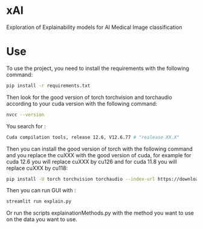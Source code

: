 # xAI
Exploration of Explainability models for AI Medical Image classification


# Use
To use the project, you need to install the requirements with the following command:
```bash 
pip install -r requirements.txt
```
Then look for the good version of torch torchvision and torchaudio according to your cuda version with the following command:
```bash
nvcc --version
```
You search for :
```bash 
Cuda compilation tools, release 12.6, V12.6.77 # "realease XX.X"
```
Then you can install the good version of torch with the following command and you replace the cuXXX with the good version of cuda, for example for cuda 12.6 you will replace cuXXX by cu126 and for cuda 11.8 you will replace cuXXX by cu118:
```bash
pip install -U torch torchvision torchaudio --index-url https://download.pytorch.org/whl/cuXXX #replace cuXXX by the good version of cuda
```
Then you can run GUI with : 
```bash 
streamlit run explain.py
```

Or 
run the scripts explainationMethods.py with the method you want to use on the data you want to use.
